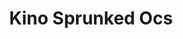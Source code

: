 ---
slug: kino-sprunked-ocs-2476
title: Kino Sprunked Ocs
description: "Kino Sprunked Ocs is an exciting online game. Play for free directly in your browser!"
icon: /images/popular_mods/Kino Sprunked Ocs.png
url: https://wowtbc.net/sprunkin/kino-sprunked-oc/index.html
previewImage: /images/popular_mods/Kino Sprunked Ocs.png
type: popular mods

# SEO配置
seo:
  title: "Kino Sprunked Ocs - Play Free Online Game | Fun Browser Games"
  description: "Kino Sprunked Ocs - Play this fun online game for free in your browser. No download required!"
  ogImage: "/images/popular_mods/Kino Sprunked Ocs.png"
  keywords: "kino-sprunked-ocs-2476, online game, browser game, free game, popular mods game, play online"

videoUrls:
  - https://www.youtube.com/embed/example1
  - https://www.youtube.com/embed/example2

whyPlay:
  title: "Why Play Kino Sprunked Ocs?"
  items:
    - "Immersive Gameplay: Kino Sprunked Ocs offers an engaging and immersive gaming experience that will keep you entertained for hours"
    - "Challenging Levels: Test your skills with increasingly difficult challenges and obstacles"
    - "Beautiful Graphics: Enjoy stunning visuals and smooth animations that bring the game world to life"
    - "Regular Updates: New content and features are added regularly to keep the game fresh and exciting"
    - "Free to Play: Experience all the fun without spending a penny"
    - "Community Features: Connect with other players, share strategies, and compete for high scores"
    - "Cross-Platform: Play on any device with a web browser, no downloads required"

features:
  title: "Key Features of Kino Sprunked Ocs"
  image: "/images/popular_mods/Kino Sprunked Ocs.png"
  items:
    - "Intuitive Controls: Easy to learn controls make Kino Sprunked Ocs accessible for players of all skill levels"
    - "Multiple Game Modes: Enjoy various gameplay options that provide different challenges and experiences"
    - "Character Customization: Personalize your gaming experience with unique characters and items"
    - "Achievement System: Complete special tasks to earn rewards and recognition"
    - "Leaderboards: Compete with players worldwide and see who can achieve the highest scores"

characteristics:
  title: "Game Characteristics"
  image: "/images/popular_mods/Kino Sprunked Ocs.png"
  items:
    - "Genre: Popular mods game with elements of strategy and skill"
    - "Difficulty: Suitable for both casual gamers and those seeking a challenge"
    - "Play Time: Quick sessions or extended gameplay, depending on your preference"
    - "Art Style: Vibrant and engaging visuals that enhance the gaming experience"
    - "Sound Design: Immersive audio that complements the gameplay perfectly"

info: "Kino Sprunked Ocs is an exciting online game that offers players a unique and engaging gaming experience. With its intuitive controls, stunning visuals, and challenging gameplay, Kino Sprunked Ocs provides hours of entertainment for players of all ages and skill levels. Whether you're looking for a quick gaming session during a break or an extended play session, Kino Sprunked Ocs delivers an immersive experience that will keep you coming back for more. The game features multiple levels of increasing difficulty, ensuring that players are constantly challenged as they progress. With regular updates adding new content and features, Kino Sprunked Ocs remains fresh and exciting, providing endless entertainment options for its growing community of players."

howToPlayIntro: "Welcome to Kino Sprunked Ocs! This guide will walk you through the basics and help you master the game. Whether you're a beginner or looking to improve your skills, these tips and instructions will enhance your gaming experience."

howToPlaySteps:
  - title: "Getting Started"
    description: "Begin your Kino Sprunked Ocs adventure by familiarizing yourself with the controls. Use your keyboard or mouse to navigate through the game interface. The tutorial will guide you through the basic mechanics and help you understand the objectives."
  - title: "Understanding the Objectives"
    description: "In Kino Sprunked Ocs, your main goal is to progress through levels by completing specific objectives. Each level presents unique challenges that require different strategies and approaches."
  - title: "Mastering the Controls"
    description: "Practice using the controls to improve your precision and reaction time. Kino Sprunked Ocs requires quick reflexes and strategic thinking to overcome obstacles and defeat opponents."
  - title: "Utilizing Power-ups"
    description: "Collect power-ups throughout the game to enhance your abilities and overcome difficult challenges. Each power-up offers unique advantages that can be crucial for success."
  - title: "Developing Strategies"
    description: "As you progress in Kino Sprunked Ocs, develop effective strategies for different scenarios. Analyze patterns, anticipate challenges, and adapt your approach to maximize your performance."

faq:
  title: "Frequently Asked Questions about Kino Sprunked Ocs"
  items:
    - question: "Is Kino Sprunked Ocs free to play?"
      answer: "Yes, Kino Sprunked Ocs is completely free to play directly in your web browser. No downloads or purchases are required to enjoy the full game experience."
    - question: "Can I play Kino Sprunked Ocs on mobile devices?"
      answer: "Yes, Kino Sprunked Ocs is optimized for both desktop and mobile play. You can enjoy the game on any device with a web browser and internet connection."
    - question: "Are there any in-game purchases?"
      answer: "While Kino Sprunked Ocs is free to play, there may be optional in-game purchases available for cosmetic items or additional features that don't affect core gameplay."
    - question: "How often is Kino Sprunked Ocs updated?"
      answer: "The developers regularly update Kino Sprunked Ocs with new content, features, and improvements based on player feedback and game performance."
    - question: "Can I play Kino Sprunked Ocs offline?"
      answer: "Currently, Kino Sprunked Ocs requires an internet connection to play as it's a browser-based online game."
    - question: "Is Kino Sprunked Ocs suitable for children?"
      answer: "Yes, Kino Sprunked Ocs is designed to be family-friendly and suitable for players of all ages."
    - question: "How do I report bugs or issues?"
      answer: "If you encounter any problems while playing Kino Sprunked Ocs, you can report them through the game's support page or contact the developers directly through their website."
    - question: "Still Have Questions?"
      answer: "If you have additional questions about Kino Sprunked Ocs that aren't covered in this FAQ, please visit our support center or contact our customer service team for assistance."
---
